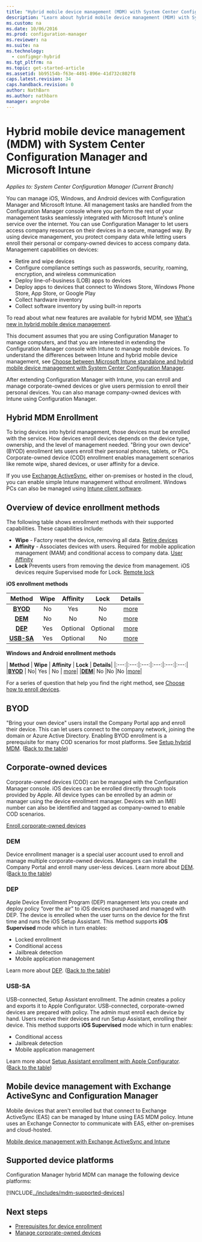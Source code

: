 ```yaml
---
title: "Hybrid mobile device management (MDM) with System Center Configuration Manager and Microsoft Intune"
description: "Learn about hybrid mobile device management (MDM) with System Center Configuration Manager and Microsoft Intune."
ms.custom: na
ms.date: 10/06/2016
ms.prod: configuration-manager
ms.reviewer: na
ms.suite: na
ms.technology:
  - configmgr-hybrid
ms.tgt_pltfrm: na
ms.topic: get-started-article
ms.assetid: bb95154b-f63e-4491-896e-41d732c802f8
caps.latest.revision: 34
caps.handback.revision: 0
author: NathBarnms.author: nathbarn
manager: angrobe
---
```

# Hybrid mobile device management (MDM) with System Center Configuration Manager and Microsoft Intune*Applies to: System Center Configuration Manager (Current Branch)*

You can manage iOS, Windows, and Android devices with Configuration Manager and Microsoft Intune. All management tasks are handled from the Configuration Manager console where you perform the rest of your management tasks seamlessly integrated with Microsoft Intune's online service over the internet.  You can use Configuration Manager to let users access company resources on their devices in a secure, managed way. By using device management, you protect company data while letting users enroll their personal or company-owned devices to access company data. Management capabilities on devices:

-   Retire and wipe devices
-   Configure compliance settings such as passwords, security, roaming, encryption, and wireless communication
-   Deploy line-of-business (LOB) apps to devices
-   Deploy apps to devices that connect to Windows Store, Windows Phone Store, App Store, or Google Play
-   Collect hardware inventory
-   Collect software inventory by using built-in reports

To read about what new features are available for hybrid MDM, see [What's new in hybrid mobile device management](../understand/whats-new-in-hybrid-mobile-device-management.md).

This document assumes that you are using Configuration Manager to manage computers, and that you are interested in extending the Configuration Manager console with Intune to manage mobile devices. To understand the differences between  Intune and hybrid mobile device management, see [Choose between Microsoft Intune standalone and hybrid mobile device management with System Center Configuration Manager](choose-between-standalone-intune-and-hybrid-mobile-device-management.md).

After extending Configuration Manager with Intune, you can  enroll and manage corporate-owned devices or give users permission to enroll their personal devices. You can also manage company-owned devices with Intune using Configuration Manager.

## Hybrid MDM Enrollment
To bring devices into hybrid management, those devices must be enrolled with the service. How devices enroll devices depends on the device type, ownership, and the level of management needed. "Bring your own device" (BYOD) enrollment lets users enroll their personal phones, tablets, or PCs. Corporate-owned device (COD) enrollment enables management scenarios like remote wipe, shared devices, or user affinity for a device.

 If you use [Exchange ActiveSync](#mobile-device-management-with-exchange-activesync-and-configuration-manager), either on-premises or hosted in the cloud, you can enable simple Intune management without enrollment. Windows PCs can also be managed using [Intune client software](/intune/deploy-use/manage-windows-pcs-with-microsoft-intune).

## Overview of device enrollment methods

 The following table shows enrollment methods with their supported capabilities. These capabilities include:
 - **Wipe** - Factory reset the device, removing all data. [Retire devices](../deploy-use/wipe-lock-reset-devices.md)
 - **Affinity** - Associates devices with users. Required for mobile application management (MAM) and conditional access to company data. [User Affinity](../deploy-use/user-affinity-for-hybrid-managed-devices.md)
 - **Lock** Prevents users from  removing the device from management. iOS devices require Supervised mode for Lock. [Remote lock](../deploy-use/wipe-lock-reset-devices.md#remote-lock)

 **iOS enrollment methods**

| **Method** |	**Wipe** |	**Affinity**	|	**Lock** | **Details** |
|:---:|:---:|:---:|:---:|:---:|
|**[BYOD](#byod)** | No|	Yes |	No | [more](../deploy-use/setup-hybrid-mdm#set-up-device-management)|
|**[DEM](#dem)**|	No |No |No	| [more](../deploy-use/enroll-devices-with-device-enrollment-manager.md)|
|**[DEP](#dep)**|	Yes |	Optional |	Optional|[more](../deploy-use/ios-device-enrollment-program-for-hybrid.md)|
|**[USB-SA](#usb-sa)**|	Yes |	Optional |	No| [more](../deploy-use/ios-hybrid-enrollment-using-apple-configurator.md)|

**Windows and Android enrollment methods**

| **Method** |	**Wipe** |	**Affinity**	|	**Lock** | **Details**|
|:---:|:---:|:---:|:---:|:---:|:---:|
|**[BYOD](#byod)** | No|	Yes |	No | [more](../deploy-use/setup-hybrid-mdm.md#set-up-device-management)|
|**[DEM](#dem)**|	No |No |No	|[more](../deploy-use/enroll-devices-with-device-enrollment-manager.md)|

For a series of question that help you find the right method, see [Choose how to enroll devices](/intune/get-started/choose-how-to-enroll-devices1).

## BYOD
"Bring your own device" users install the Company Portal app and enroll their device. This can let users connect to the company network, joining the domain or Azure Active Directory. Enabling BYOD enrollment is a prerequisite for many COD scenarios for most platforms. See [Setup hybrid MDM](../deploy-use/setup-hybrid-mdm.md). ([Back to the table](#overview-of-device-enrollment-methods))

## Corporate-owned devices
Corporate-owned devices (COD) can be managed with the Configuration Manager console. iOS devices can be enrolled directly through tools provided by Apple. All device types can be enrolled by an admin or manager using the device enrollment manager. Devices with an IMEI number can also be identified and tagged as company-owned to enable COD scenarios.

[Enroll corporate-owned devices](../deploy-use/enroll-company-owned-devices.md)

### DEM
Device enrollment manager is a special user account used to enroll and manage multiple corporate-owned devices. Managers can install the Company Portal and enroll many user-less devices. Learn more about [DEM](../deploy-use/enroll-devices-with-device-enrollment-manager.md). ([Back to the table](#overview-of-device-enrollment-methods))

### DEP
Apple Device Enrollment Program (DEP) management lets you create and deploy policy “over the air” to iOS devices purchased and managed with DEP. The device is enrolled when the user turns on the device for the first time and runs the iOS Setup Assistant. This method supports **iOS Supervised** mode which in turn enables:
   -	Locked enrollment
   -	Conditional access
   -	Jailbreak detection
   -	Mobile application management

Learn more about [DEP](../deploy-use/ios-device-enrollment-program-for-hybrid.md). ([Back to the table](#overview-of-device-enrollment-methods))

### USB-SA
USB-connected, Setup Assistant enrollment. The admin creates a policy and exports it to Apple Configurator. USB-connected, corporate-owned devices are prepared with policy. The admin must enroll each device by hand. Users receive their devices and run Setup Assistant, enrolling their device. This method supports **iOS Supervised** mode which in turn enables:
   -	Conditional access
   -	Jailbreak detection
   -	Mobile application management

Learn more about [Setup Assistant enrollment with Apple Configurator](../deploy-use/ios-hybrid-enrollment-using-apple-configurator.md). ([Back to the table](#overview-of-device-enrollment-methods))

## Mobile device management with Exchange ActiveSync and Configuration Manager
Mobile devices that aren't enrolled but that connect to Exchange ActiveSync (EAS) can be managed by Intune using EAS MDM policy. Intune uses an Exchange Connector to communicate with EAS, either on-premises and cloud-hosted.

[Mobile device management with Exchange ActiveSync and Intune](../deploy-use/manage-mobile-devices-with-exchange-activesync.md)


##  Supported device platforms

Configuration Manager hybrid MDM can manage the following device platforms:

[!INCLUDE[../includes/mdm-supported-devices](../includes/mdm-supported-devices.md)]

## Next steps
 - [Prerequisites for device enrollment](../deploy-use/setup-hybrid-mdm.md)
 - [Manage corporate-owned devices](../deploy-use/enroll-company-owned-devices.md)
